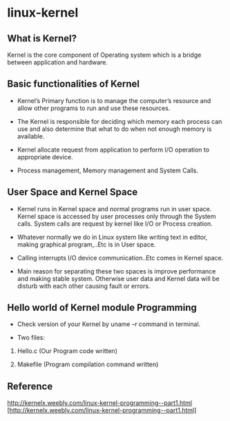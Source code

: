 # linux-kernel

## What is Kernel?

Kernel is the core component of Operating system which is a bridge between application and hardware.

## Basic functionalities of Kernel

* Kernel’s Primary function is to manage the computer’s resource and allow other programs to run and use these resources.

* The Kernel is responsible for deciding which memory each process can use and also determine that what to do when not enough memory is available.

* Kernel allocate request from application to perform I/O operation to appropriate device. 

* Process management, Memory management and System Calls.

## User Space and Kernel Space

* Kernel runs in Kernel space and normal programs run in user space. Kernel space is accessed by user processes only through the System calls. System calls are request by kernel like I/O or Process creation.

* Whatever normally we do in Linux system like writing text in editor, making graphical program,..Etc is in User space.

* Calling interrupts I/O device communication..Etc comes in Kernel space.

* Main reason for separating these two spaces is improve performance and making stable system. Otherwise user data and Kernel data will be disturb with each other causing fault or errors.

## Hello world of Kernel module Programming

* Check version of your Kernel by uname –r command in terminal.

* Two files:

1. Hello.c (Our Program code written)

2. Makefile (Program compilation command written)

## Reference

http://kernelx.weebly.com/linux-kernel-programming--part1.html [http://kernelx.weebly.com/linux-kernel-programming--part1.html]
